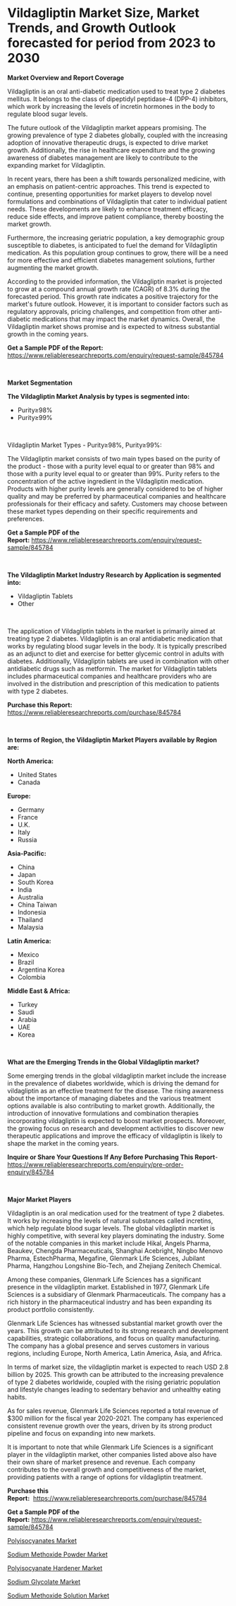 <p><h1>Vildagliptin Market Size, Market Trends, and Growth Outlook forecasted for period from 2023 to 2030</h1></p><p><strong>Market Overview and Report Coverage</strong></p>
<p><p>Vildagliptin is an oral anti-diabetic medication used to treat type 2 diabetes mellitus. It belongs to the class of dipeptidyl peptidase-4 (DPP-4) inhibitors, which work by increasing the levels of incretin hormones in the body to regulate blood sugar levels.</p><p>The future outlook of the Vildagliptin market appears promising. The growing prevalence of type 2 diabetes globally, coupled with the increasing adoption of innovative therapeutic drugs, is expected to drive market growth. Additionally, the rise in healthcare expenditure and the growing awareness of diabetes management are likely to contribute to the expanding market for Vildagliptin.</p><p>In recent years, there has been a shift towards personalized medicine, with an emphasis on patient-centric approaches. This trend is expected to continue, presenting opportunities for market players to develop novel formulations and combinations of Vildagliptin that cater to individual patient needs. These developments are likely to enhance treatment efficacy, reduce side effects, and improve patient compliance, thereby boosting the market growth.</p><p>Furthermore, the increasing geriatric population, a key demographic group susceptible to diabetes, is anticipated to fuel the demand for Vildagliptin medication. As this population group continues to grow, there will be a need for more effective and efficient diabetes management solutions, further augmenting the market growth.</p><p>According to the provided information, the Vildagliptin market is projected to grow at a compound annual growth rate (CAGR) of 8.3% during the forecasted period. This growth rate indicates a positive trajectory for the market's future outlook. However, it is important to consider factors such as regulatory approvals, pricing challenges, and competition from other anti-diabetic medications that may impact the market dynamics. Overall, the Vildagliptin market shows promise and is expected to witness substantial growth in the coming years.</p></p>
<p><strong>Get a Sample PDF of the Report:</strong> <a href="https://www.reliableresearchreports.com/enquiry/request-sample/845784">https://www.reliableresearchreports.com/enquiry/request-sample/845784</a></p>
<p>&nbsp;</p>
<p><strong>Market Segmentation</strong></p>
<p><strong>The Vildagliptin Market Analysis by types is segmented into:</strong></p>
<p><ul><li>Purity≥98%</li><li>Purity≥99%</li></ul></p>
<p>&nbsp;</p>
<p><p>Vildagliptin Market Types - Purity≥98%, Purity≥99%:</p><p>The Vildagliptin market consists of two main types based on the purity of the product - those with a purity level equal to or greater than 98% and those with a purity level equal to or greater than 99%. Purity refers to the concentration of the active ingredient in the Vildagliptin medication. Products with higher purity levels are generally considered to be of higher quality and may be preferred by pharmaceutical companies and healthcare professionals for their efficacy and safety. Customers may choose between these market types depending on their specific requirements and preferences.</p></p>
<p><strong>Get a Sample PDF of the Report:</strong>&nbsp;<a href="https://www.reliableresearchreports.com/enquiry/request-sample/845784">https://www.reliableresearchreports.com/enquiry/request-sample/845784</a></p>
<p>&nbsp;</p>
<p><strong>The Vildagliptin Market Industry Research by Application is segmented into:</strong></p>
<p><ul><li>Vildagliptin Tablets</li><li>Other</li></ul></p>
<p>&nbsp;</p>
<p><p>The application of Vildagliptin tablets in the market is primarily aimed at treating type 2 diabetes. Vildagliptin is an oral antidiabetic medication that works by regulating blood sugar levels in the body. It is typically prescribed as an adjunct to diet and exercise for better glycemic control in adults with diabetes. Additionally, Vildagliptin tablets are used in combination with other antidiabetic drugs such as metformin. The market for Vildagliptin tablets includes pharmaceutical companies and healthcare providers who are involved in the distribution and prescription of this medication to patients with type 2 diabetes.</p></p>
<p><strong>Purchase this Report:</strong>&nbsp; <a href="https://www.reliableresearchreports.com/purchase/845784">https://www.reliableresearchreports.com/purchase/845784</a></p>
<p>&nbsp;</p>
<p><strong>In terms of Region, the Vildagliptin Market Players available by Region are:</strong></p>
<p>
    <p> <strong> North America: </strong>
        <ul>
            <li>United States</li>
            <li>Canada</li>
        </ul>
        </p> 
    <p> <strong> Europe: </strong>
        <ul>
            <li>Germany</li>
            <li>France</li>
            <li>U.K.</li>
            <li>Italy</li>
            <li>Russia</li>
        </ul>
        </p> 
    <p> <strong> Asia-Pacific: </strong>
        <ul>
            <li>China</li>
            <li>Japan</li>
            <li>South Korea</li>
            <li>India</li>
            <li>Australia</li>
            <li>China Taiwan</li>
            <li>Indonesia</li>
            <li>Thailand</li>
            <li>Malaysia</li>
        </ul>
        </p> 
    <p> <strong> Latin America: </strong>
        <ul>
            <li>Mexico</li>
            <li>Brazil</li>
            <li>Argentina Korea</li>
            <li>Colombia</li>
        </ul>
        </p> 
    <p> <strong> Middle East & Africa: </strong>
        <ul>
            <li>Turkey</li>
            <li>Saudi</li>
            <li>Arabia</li>
            <li>UAE</li>
            <li>Korea</li>
        </ul>
    </p>
    </p>
<p>&nbsp;</p>
<p><strong>What are the Emerging Trends in the Global Vildagliptin market?</strong></p>
<p><p>Some emerging trends in the global vildagliptin market include the increase in the prevalence of diabetes worldwide, which is driving the demand for vildagliptin as an effective treatment for the disease. The rising awareness about the importance of managing diabetes and the various treatment options available is also contributing to market growth. Additionally, the introduction of innovative formulations and combination therapies incorporating vildagliptin is expected to boost market prospects. Moreover, the growing focus on research and development activities to discover new therapeutic applications and improve the efficacy of vildagliptin is likely to shape the market in the coming years.</p></p>
<p><strong>Inquire or Share Your Questions If Any Before Purchasing This Report</strong>- <a href="https://www.reliableresearchreports.com/enquiry/pre-order-enquiry/845784">https://www.reliableresearchreports.com/enquiry/pre-order-enquiry/845784</a></p>
<p>&nbsp;</p>
<p><strong>Major Market Players</strong></p>
<p><p>Vildagliptin is an oral medication used for the treatment of type 2 diabetes. It works by increasing the levels of natural substances called incretins, which help regulate blood sugar levels. The global vildagliptin market is highly competitive, with several key players dominating the industry. Some of the notable companies in this market include Hikal, Angels Pharma, Beaukev, Chengda Pharmaceuticals, Shanghai Acebright, Ningbo Menovo Pharma, EstechPharma, Megafine, Glenmark Life Sciences, Jubilant Pharma, Hangzhou Longshine Bio-Tech, and Zhejiang Zenitech Chemical.</p><p>Among these companies, Glenmark Life Sciences has a significant presence in the vildagliptin market. Established in 1977, Glenmark Life Sciences is a subsidiary of Glenmark Pharmaceuticals. The company has a rich history in the pharmaceutical industry and has been expanding its product portfolio consistently.</p><p>Glenmark Life Sciences has witnessed substantial market growth over the years. This growth can be attributed to its strong research and development capabilities, strategic collaborations, and focus on quality manufacturing. The company has a global presence and serves customers in various regions, including Europe, North America, Latin America, Asia, and Africa.</p><p>In terms of market size, the vildagliptin market is expected to reach USD 2.8 billion by 2025. This growth can be attributed to the increasing prevalence of type 2 diabetes worldwide, coupled with the rising geriatric population and lifestyle changes leading to sedentary behavior and unhealthy eating habits.</p><p>As for sales revenue, Glenmark Life Sciences reported a total revenue of $300 million for the fiscal year 2020-2021. The company has experienced consistent revenue growth over the years, driven by its strong product pipeline and focus on expanding into new markets.</p><p>It is important to note that while Glenmark Life Sciences is a significant player in the vildagliptin market, other companies listed above also have their own share of market presence and revenue. Each company contributes to the overall growth and competitiveness of the market, providing patients with a range of options for vildagliptin treatment.</p></p>
<p><strong>Purchase this Report:</strong>&nbsp;&nbsp;<a href="https://www.reliableresearchreports.com/purchase/845784">https://www.reliableresearchreports.com/purchase/845784</a></p>
<p></p>
<p><strong>Get a Sample PDF of the Report:</strong>&nbsp;<a href="https://www.reliableresearchreports.com/enquiry/request-sample/845784">https://www.reliableresearchreports.com/enquiry/request-sample/845784</a></p>
<p><p><a href="https://github.com/Chiragrp26/Market-Research-Report-List-1/blob/main/polyisocyanates-market.md">Polyisocyanates Market</a></p><p><a href="https://github.com/YashRP12/Market-Research-Report-List-2/blob/main/sodium-methoxide-powder-market.md">Sodium Methoxide Powder Market</a></p><p><a href="https://github.com/AKSHATREPORTPRIME/Market-Research-Report-List-2/blob/main/polyisocyanate-hardener-market.md">Polyisocyanate Hardener Market</a></p><p><a href="https://github.com/santosh758595/Market-Research-Report-List-1/blob/main/sodium-glycolate-market.md">Sodium Glycolate Market</a></p><p><a href="https://github.com/Chiragrp25/Market-Research-Report-List-2/blob/main/sodium-methoxide-solution-market.md">Sodium Methoxide Solution Market</a></p></p>